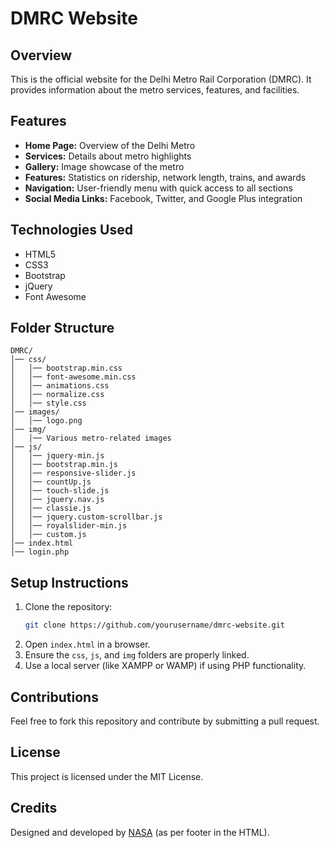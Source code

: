 # DMRC Website

## Overview
This is the official website for the Delhi Metro Rail Corporation (DMRC). It provides information about the metro services, features, and facilities.

## Features
- **Home Page:** Overview of the Delhi Metro
- **Services:** Details about metro highlights
- **Gallery:** Image showcase of the metro
- **Features:** Statistics on ridership, network length, trains, and awards
- **Navigation:** User-friendly menu with quick access to all sections
- **Social Media Links:** Facebook, Twitter, and Google Plus integration

## Technologies Used
- HTML5
- CSS3
- Bootstrap
- jQuery
- Font Awesome

## Folder Structure
```
DMRC/
│── css/
│   │── bootstrap.min.css
│   │── font-awesome.min.css
│   │── animations.css
│   │── normalize.css
│   │── style.css
│── images/
│   │── logo.png
│── img/
│   │── Various metro-related images
│── js/
│   │── jquery-min.js
│   │── bootstrap.min.js
│   │── responsive-slider.js
│   │── countUp.js
│   │── touch-slide.js
│   │── jquery.nav.js
│   │── classie.js
│   │── jquery.custom-scrollbar.js
│   │── royalslider-min.js
│   │── custom.js
│── index.html
│── login.php
```

## Setup Instructions
1. Clone the repository:
   ```sh
   git clone https://github.com/yourusername/dmrc-website.git
   ```
2. Open `index.html` in a browser.
3. Ensure the `css`, `js`, and `img` folders are properly linked.
4. Use a local server (like XAMPP or WAMP) if using PHP functionality.

## Contributions
Feel free to fork this repository and contribute by submitting a pull request.

## License
This project is licensed under the MIT License.

## Credits
Designed and developed by [NASA](https://nasa.com) (as per footer in the HTML).

